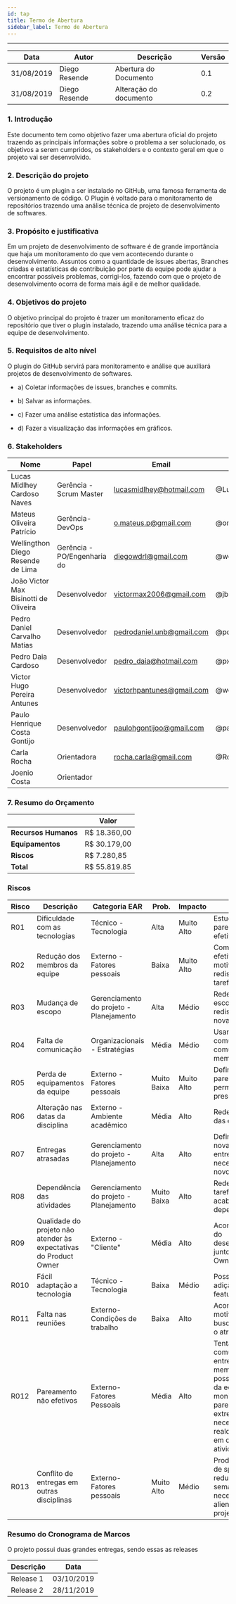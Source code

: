 ```yaml
---
id: tap
title: Termo de Abertura
sidebar_label: Termo de Abertura
---
```


---
| Data | Autor  | Descrição | Versão |
|--|--|--|--|
|31/08/2019|Diego Resende|Abertura do Documento|0.1|
|31/08/2019|Diego Resende|Alteração do documento|0.2|

### 1.  Introdução


Este documento tem como objetivo fazer uma abertura oficial do projeto trazendo as principais informações sobre o problema a ser solucionado, os objetivos a serem cumpridos, os stakeholders e o contexto geral em que o projeto vai ser desenvolvido.



### 2.  Descrição do projeto


O projeto é um plugin a ser instalado no GitHub, uma famosa ferramenta de versionamento de código. O Plugin é voltado para o monitoramento de repositórios trazendo uma análise técnica de projeto de desenvolvimento de softwares.



### 3.  Propósito e justificativa


Em um projeto de desenvolvimento de software é de grande importância que haja um monitoramento do que vem acontecendo durante o desenvolvimento. Assuntos como a quantidade de issues abertas, Branches criadas e estatísticas de contribuição por parte da equipe pode ajudar a encontrar possíveis problemas, corrigi-los, fazendo com que o projeto de desenvolvimento ocorra de forma mais ágil e de melhor qualidade.



### 4.  Objetivos do projeto


O objetivo principal do projeto é trazer um monitoramento eficaz do repositório que tiver o plugin instalado, trazendo uma análise técnica para a equipe de desenvolvimento.



### 5.  Requisitos de alto nível


O plugin do GitHub servirá para monitoramento e análise que auxiliará projetos de desenvolvimento de softwares.
- a)  Coletar informações de issues, branches e commits.

- b)  Salvar as informações.

- c)  Fazer uma análise estatística das informações.

- d)  Fazer a visualização das informações em gráficos.

### 6. **Stakeholders**
|Nome  | Papel | Email | GitHub |
|--|--| --| --|
| Lucas Midlhey <br /> Cardoso Naves | Gerência - Scrum Master | lucasmidlhey@hotmail.com | @Lucasmidlhey |
| Mateus Oliveira <br />Patrício | Gerência- DevOps | o.mateus.p@gmail.com | @omateusp |
| Wellingthon Diego <br />Resende de Lima | Gerência - PO/Engenharia do | diegowdrl@gmail.com | @wdresende |
| João Victor Max <br />Bisinotti de Oliveira | Desenvolvedor | victormax2006@gmail.com | @jbisinotti |
| Pedro Daniel Carvalho <br />Matias | Desenvolvedor | pedrodaniel.unb@gmail.com | @pdaniel37 |
| Pedro Daia Cardoso | Desenvolvedor | pedro_daia@hotmail.com | @pxpc2 |
| Victor Hugo Pereira <br />Antunes | Desenvolvedor | victorhpantunes@gmail.com | @wdvictor |
| Paulo Henrique Costa <br /> Gontijo | Desenvolvedor | paulohgontijoo@gmail.com | @paulohgontijoo |
| Carla Rocha | Orientadora | rocha.carla@gmail.com | @RochaCarla |
| Joenio Costa | Orientador |  |  |

### 7. Resumo do Orçamento
|  | Valor |
|--|--|
| **Recursos Humanos** | R$ 18.360,00 |
| **Equipamentos** | R$ 30.179,00 |
| **Riscos** | R$ 7.280,85 |
| **Total** | R$ 55.819.85 |

### Riscos
| Risco | Descrição | Categoria EAR | Prob. | Impacto | Ação |
|--|--|--|--|--|--|
| R01 | Dificuldade com as tecnologias | Técnico - Tecnologia | Alta | Muito Alto | Estudo e pareamentos efetivos |
| R02 | Redução dos membros da equipe | Externo - Fatores pessoais | Baixa | Muito Alto | Comunicação efetiva, motivação, e redistribuição das tarefas |
| R03 | Mudança de escopo | Gerenciamento do projeto - Planejamento | Alta | Médio | Redefinir o escopo e redistribuir as novas tarefas |
| R04 | Falta de comunicação | Organizacionais - Estratégias | Média | Médio | Usar meios de comunicações comuns entre os membros |
| R05 | Perda de equipamentos da equipe | Externo - Fatores pessoais | Muito Baixa | Muito Alto | Definir pareamentos que permitam ocorrer presencialmente |
| R06 | Alteração nas datas da disciplina | Externo - Ambiente acadêmico | Média | Alto | Redefinir datas das entregas |
| R07 | Entregas atrasadas | Gerenciamento do projeto - Planejamento | Alta | Alto | Definição de uma nova data para a entrega e se necessário um novo pareamento |
| R08 | Dependência das atividades | Gerenciamento do projeto - Planejamento | Muito Baixa | Alto | Redefinição das tarefas a fim de acabar com a dependência |
| R09| Qualidade do projeto não atender às expectativas do Product Owner | Externo - "Cliente" | Média | Alto | Acompanhamento do desenvolvimento junto ao Product Owner |
| R010 | Fácil adaptação a tecnologia | Técnico - Tecnologia | Baixa | Médio | Possibilidade de adição de novas features |
| R011 | Falta nas reuniões | Externo- Condições de trabalho | Baixa | Alto | Acompanhar o motivo da falta e buscar recuperar o atraso |
| R012 | Pareamento não efetivos | Externo- Fatores Pessoais | Média | Alto | Tentar aumentar a comunicação entre os membros, se possível alguém da equipe de EPS monitorar o pareamento, e se extremamente necessário realocar membros em outras atividades. |
| R013 | Conflito de entregas em outras disciplinas | Externo- Fatores pessoais | Muito Alto | Médio | Produzir backlog de sprints reduzidos para semanas de mais necessidade de alienação ao projeto |

### Resumo do Cronograma de Marcos

O projeto possui duas grandes entregas, sendo essas as releases

| Descrição | Data |
|--|--|
| Release 1 | 03/10/2019 |
| Release 2 | 28/11/2019 |


